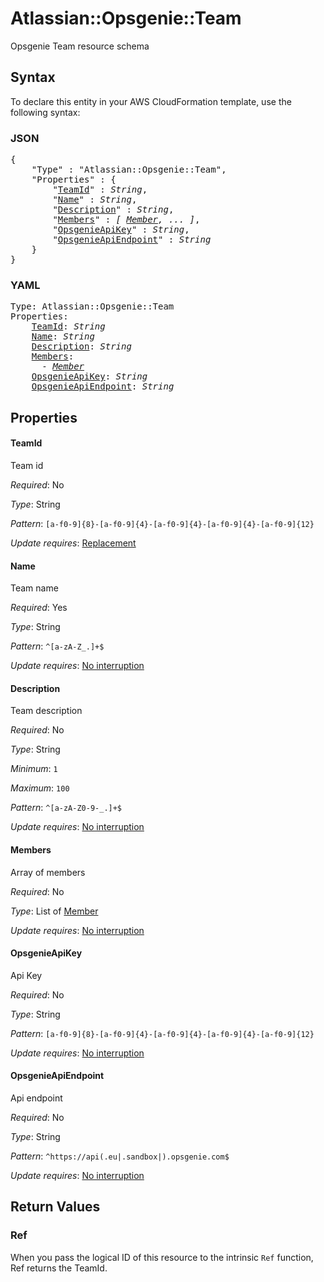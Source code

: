 # Atlassian::Opsgenie::Team

Opsgenie Team resource schema

## Syntax

To declare this entity in your AWS CloudFormation template, use the following syntax:

### JSON

<pre>
{
    "Type" : "Atlassian::Opsgenie::Team",
    "Properties" : {
        "<a href="#teamid" title="TeamId">TeamId</a>" : <i>String</i>,
        "<a href="#name" title="Name">Name</a>" : <i>String</i>,
        "<a href="#description" title="Description">Description</a>" : <i>String</i>,
        "<a href="#members" title="Members">Members</a>" : <i>[ <a href="member.md">Member</a>, ... ]</i>,
        "<a href="#opsgenieapikey" title="OpsgenieApiKey">OpsgenieApiKey</a>" : <i>String</i>,
        "<a href="#opsgenieapiendpoint" title="OpsgenieApiEndpoint">OpsgenieApiEndpoint</a>" : <i>String</i>
    }
}
</pre>

### YAML

<pre>
Type: Atlassian::Opsgenie::Team
Properties:
    <a href="#teamid" title="TeamId">TeamId</a>: <i>String</i>
    <a href="#name" title="Name">Name</a>: <i>String</i>
    <a href="#description" title="Description">Description</a>: <i>String</i>
    <a href="#members" title="Members">Members</a>: <i>
      - <a href="member.md">Member</a></i>
    <a href="#opsgenieapikey" title="OpsgenieApiKey">OpsgenieApiKey</a>: <i>String</i>
    <a href="#opsgenieapiendpoint" title="OpsgenieApiEndpoint">OpsgenieApiEndpoint</a>: <i>String</i>
</pre>

## Properties

#### TeamId

Team id

_Required_: No

_Type_: String

_Pattern_: <code>[a-f0-9]{8}-[a-f0-9]{4}-[a-f0-9]{4}-[a-f0-9]{4}-[a-f0-9]{12}</code>

_Update requires_: [Replacement](https://docs.aws.amazon.com/AWSCloudFormation/latest/UserGuide/using-cfn-updating-stacks-update-behaviors.html#update-replacement)

#### Name

Team name

_Required_: Yes

_Type_: String

_Pattern_: <code>^[a-zA-Z_.]+$</code>

_Update requires_: [No interruption](https://docs.aws.amazon.com/AWSCloudFormation/latest/UserGuide/using-cfn-updating-stacks-update-behaviors.html#update-no-interrupt)

#### Description

Team description

_Required_: No

_Type_: String

_Minimum_: <code>1</code>

_Maximum_: <code>100</code>

_Pattern_: <code>^[a-zA-Z0-9-_.]+$</code>

_Update requires_: [No interruption](https://docs.aws.amazon.com/AWSCloudFormation/latest/UserGuide/using-cfn-updating-stacks-update-behaviors.html#update-no-interrupt)

#### Members

Array of members

_Required_: No

_Type_: List of <a href="member.md">Member</a>

_Update requires_: [No interruption](https://docs.aws.amazon.com/AWSCloudFormation/latest/UserGuide/using-cfn-updating-stacks-update-behaviors.html#update-no-interrupt)

#### OpsgenieApiKey

Api Key

_Required_: No

_Type_: String

_Pattern_: <code>[a-f0-9]{8}-[a-f0-9]{4}-[a-f0-9]{4}-[a-f0-9]{4}-[a-f0-9]{12}</code>

_Update requires_: [No interruption](https://docs.aws.amazon.com/AWSCloudFormation/latest/UserGuide/using-cfn-updating-stacks-update-behaviors.html#update-no-interrupt)

#### OpsgenieApiEndpoint

Api endpoint

_Required_: No

_Type_: String

_Pattern_: <code>^https://api(\.eu|\.sandbox|)\.opsgenie\.com$</code>

_Update requires_: [No interruption](https://docs.aws.amazon.com/AWSCloudFormation/latest/UserGuide/using-cfn-updating-stacks-update-behaviors.html#update-no-interrupt)

## Return Values

### Ref

When you pass the logical ID of this resource to the intrinsic `Ref` function, Ref returns the TeamId.
